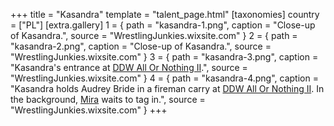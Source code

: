 +++
title = "Kasandra"
template = "talent_page.html"
[taxonomies]
country = ["PL"]
[extra.gallery]
1 = { path = "kasandra-1.png", caption = "Close-up of Kasandra.", source = "WrestlingJunkies.wixsite.com" }
2 = { path = "kasandra-2.png", caption = "Close-up of Kasandra.", source = "WrestlingJunkies.wixsite.com" }
3 = { path = "kasandra-3.png", caption = "Kasandra's entrance at [DDW All Or Nothing II](@/e/ddw/2014-08-17-ddw-all-or-nothing-2.md).", source = "WrestlingJunkies.wixsite.com" }
4 = { path = "kasandra-4.png", caption = "Kasandra holds Audrey Bride in a fireman carry at [DDW All Or Nothing II](@/e/ddw/2014-08-17-ddw-all-or-nothing-2.md). In the background, [Mira](@/w/mira.md) waits to tag in.", source = "WrestlingJunkies.wixsite.com" }
+++
